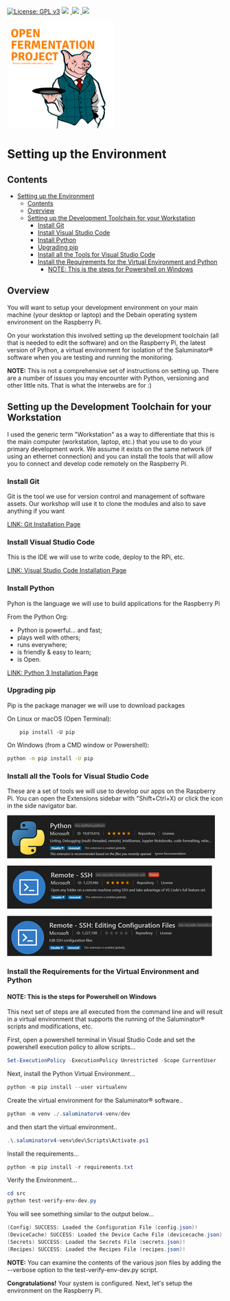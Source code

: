[![License: GPL v3](https://img.shields.io/badge/License-GPLv3-blue.svg)](https://www.gnu.org/licenses/gpl-3.0)&nbsp;<a href="https://www.open-fermentation-project.org/"><img src="https://img.shields.io/badge/OFS v1-Open%20Fermentation%20Project%20v1-yellowgreen"></a>&nbsp;<a href="https://apps.azureiotcentral.com/">
<img src="https://img.shields.io/badge/Azure IoT Central-Open%20Fermentation%20Project%20v1-blue"></a>&nbsp;<a href="https://www.saluminator.com/">
<img src="https://img.shields.io/badge/IoT-Saluminator%20Appliance%20v4-purple"></a>

<img src="../assets/open-fermentation-project-logo-v2-750.png" width="250"/>

# Setting up the Environment

## Contents

- [Setting up the Environment](#setting-up-the-environment)
  - [Contents](#contents)
  - [Overview](#overview)
  - [Setting up the Development Toolchain for your Workstation](#setting-up-the-development-toolchain-for-your-workstation)
    - [Install Git](#install-git)
    - [Install Visual Studio Code](#install-visual-studio-code)
    - [Install Python](#install-python)
    - [Upgrading pip](#upgrading-pip)
    - [Install all the Tools for Visual Studio Code](#install-all-the-tools-for-visual-studio-code)
    - [Install the Requirements for the Virtual Environment and Python](#install-the-requirements-for-the-virtual-environment-and-python)
      - [NOTE: This is the steps for Powershell on Windows](#note-this-is-the-steps-for-powershell-on-windows)

## Overview

You will want to setup your development environment on your main machine (your desktop or laptop) and the Debain operating system environment on the Raspberry Pi.

On your workstation this involved setting up the development toolchain (all that is needed to edit the software) and on the Raspberry Pi, the latest version of Python, a virtual environment for isolation of the Saluminator&reg; software when you are testing and running the monitoring.

**NOTE:** This is not a comprehensive set of instructions on setting up. There are a number of issues you may encounter with Python, versioning and other little nits. That is what the interwebs are for :)

## Setting up the Development Toolchain for your Workstation

I used the generic term "Workstation" as a way to differentiate that this is the main computer (workstation, laptop, etc.) that you use to do your primary development work. We assume it exists on the same network (if using an ethernet connection) and you can install the tools that will allow you to connect and develop code remotely on the Raspberry Pi.

### Install Git

Git is the tool we use for version control and management of software assets. Our workshop will use it to clone the modules and also to save anything if you want

[LINK: Git Installation Page](https://git-scm.com/book/en/v2/Getting-Started-Installing-Git)

### Install Visual Studio Code

This is the IDE we will use to write code, deploy to the RPi, etc.

[LINK: Visual Studio Code Installation Page](https://code.visualstudio.com/download)

### Install Python

Pyhon is the language we will use to build applications for the Raspberry Pi

From the Python Org:

- Python is powerful... and fast;
- plays well with others;
- runs everywhere;
- is friendly & easy to learn;
- is Open.

[LINK: Python 3 Installation Page](https://www.python.org/downloads/)

### Upgrading pip

Pip is the package manager we will use to download packages

On Linux or macOS (Open Terminal):

```
    pip install -U pip
```

On Windows (from a CMD window or Powershell):

```bash
python -m pip install -U pip
```

### Install all the Tools for Visual Studio Code

These are a set of tools we will use to develop our apps on the Raspberry Pi. You can open the Extensions sidebar with "Shift+Ctrl+X) or click the icon in the side navigator bar.

![alt text](../assets/vs-code-python-sml.png "VS Code Python")

![alt text](../assets/vs-code-remote-ssh-sml.png "VS Code Remote SSH")

![alt text](../assets/vs-code-remote-edit-sml.png "VS Code Remote SSH Edit")

### Install the Requirements for the Virtual Environment and Python
#### NOTE: This is the steps for Powershell on Windows

This next set of steps are all executed from the command line and will result in a virtual environment that supports the running of the Saluminator&reg; scripts and modifications, etc.

First, open a powershell terminal in Visual Studio Code and set the powershell execution policy to allow scripts...

```ps1
Set-ExecutionPolicy -ExecutionPolicy Unrestricted -Scope CurrentUser
```

Next, install the Python Virtual Environment...

```ps1
python -m pip install --user virtualenv
```

Create the virtual environment for the Saluminator&reg; software..

```ps1
python -m venv ./.saluminatorv4-venv/dev
```

and then start the virtual environment..

```ps1
.\.saluminatorv4-venv\dev\Scripts\Activate.ps1
```

Install the requirements...
```ps1
python -m pip install -r requirements.txt
```

Verify the Environment...
```ps1
cd src
python test-verify-env-dev.py
```

You will see something similar to the output below...
```ps1
(Config) SUCCESS: Loaded the Configuration File (config.json)!
(DeviceCache) SUCCESS: Loaded the Device Cache File (devicecache.json)!
(Secrets) SUCCESS: Loaded the Secrets File (secrets.json)!
(Recipes) SUCCESS: Loaded the Recipes File (recipes.json)!
```
**NOTE:** You can examine the contents of the various json files by adding the --verbose option to the test-verify-env-dev.py script.

**Congratulations!** Your system is configured. Next, let's setup the environment on the Raspberry Pi.
